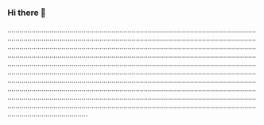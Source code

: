 ### Hi there 👋

................................................................................................................................................................................................................................................................................................................................................................................................................................................................................................................................................................................................................................................................................................................................................................................................................................................................................................................................................................................................................................................................................................................................................................................................................................................................................................................................